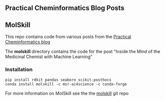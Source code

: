 ## Practical Cheminformatics Blog Posts

## MolSkill

This repo contains code from various posts from the [Practical Cheminformatics blog](https://practicalcheminformatics.blogspot.com)

The **molskill** directory contains the code for the post "Inside the Mind of the Medicinal Chemist with Machine Learning"
### Installation
```
pip install rdkit pandas seaborn scikit-posthocs
conda install molskill -c msr-ai4science -c conda-forge
```
For more information on MolSkill see the the [molskill](https://github.com/microsoft/molskill) git repo

